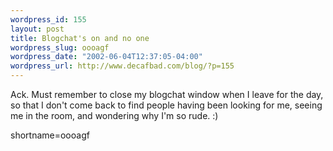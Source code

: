 ```yaml
--- 
wordpress_id: 155
layout: post
title: Blogchat's on and no one
wordpress_slug: oooagf
wordpress_date: "2002-06-04T12:37:05-04:00"
wordpress_url: http://www.decafbad.com/blog/?p=155
---
```

<p>Ack.  Must remember to close my blogchat window when I leave for the day, so that I don't come back to find people having been looking for me, seeing me in the room, and wondering why I'm so rude. :)</p>
<!--more-->
shortname=oooagf
